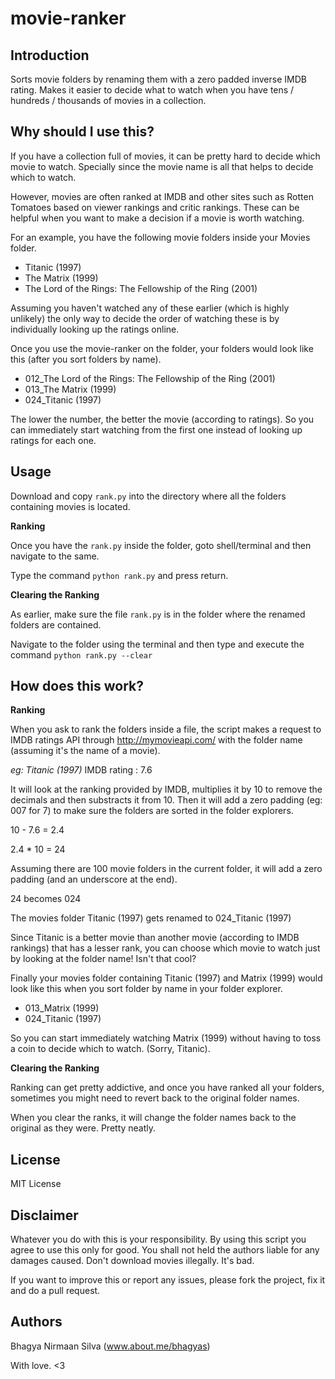 movie-ranker
==

Introduction
----
Sorts movie folders by renaming them with a zero padded inverse IMDB rating. Makes it easier to decide what to watch when you have tens / hundreds / thousands of movies in a collection.

Why should I use this?
--

If you have a collection full of movies, it can be pretty hard to decide which movie to watch. Specially since the movie name is all that helps to decide which to watch.

However, movies are often ranked at IMDB and other sites such as Rotten Tomatoes based on viewer rankings and critic rankings. These can be helpful when you want to make a decision if a movie is worth watching.

For an example, you have the following movie folders inside your Movies folder.

* Titanic (1997)
* The Matrix (1999)
* The Lord of the Rings: The Fellowship of the Ring (2001)

Assuming you haven't watched any of these earlier (which is highly unlikely) the only way to decide the order of watching these is by individually looking up the ratings online.

Once you use the movie-ranker on the folder, your folders would look like this (after you sort folders by name).

* 012_The Lord of the Rings: The Fellowship of the Ring (2001)
* 013_The Matrix (1999)
* 024_Titanic (1997)

The lower the number, the better the movie (according to ratings). So you can immediately start watching from the first one instead of looking up ratings for each one.

Usage
---
Download and copy `rank.py` into the directory where all the folders containing movies is located.

**Ranking**

Once you have the `rank.py` inside the folder, goto shell/terminal and then navigate to the same.

Type the command `python rank.py` and press return.

**Clearing the Ranking**

As earlier, make sure the file `rank.py` is in the folder where the renamed folders are contained.

Navigate to the folder using the terminal and then type and execute the command `python rank.py --clear`

How does this work?
----

**Ranking**

When you ask to rank the folders inside a file, the script makes a request to IMDB ratings API through http://mymovieapi.com/ with the folder name (assuming it's the name of a movie). 

_eg: Titanic (1997)_
IMDB rating : 7.6

It will look at the ranking provided by IMDB, multiplies it by 10 to remove the decimals and then substracts it from 10. Then it will add a zero padding (eg: 007 for 7) to make sure the folders are sorted in the folder explorers.

10 - 7.6 = 2.4

2.4 * 10 = 24

Assuming there are 100 movie folders in the current folder, it will add a zero padding (and an underscore at the end).

24 becomes 024

The movies folder Titanic (1997) gets renamed to 024_Titanic (1997)

Since Titanic is a better movie than another movie (according to IMDB rankings) that has a lesser rank, you can choose which movie to watch just by looking at the folder name! Isn't that cool?

Finally your movies folder containing Titanic (1997) and Matrix (1999) would look like this when you sort folder by name in your folder explorer.

* 013_Matrix (1999)
* 024_Titanic (1997)

So you can start immediately watching Matrix (1999) without having to toss a coin to decide which to watch. (Sorry, Titanic).

**Clearing the Ranking**

Ranking can get pretty addictive, and once you have ranked all your folders, sometimes you might need to revert back to the original folder names.

When you clear the ranks, it will change the folder names back to the original as they were. Pretty neatly.

License
---
MIT License

Disclaimer
---
Whatever you do with this is your responsibility.
By using this script you agree to use this only for good. 
You shall not held the authors liable for any damages caused.
Don't download movies illegally. It's bad.

If you want to improve this or report any issues, please fork the project, fix it and do a pull request.

Authors
---

Bhagya Nirmaan Silva (www.about.me/bhagyas)

With love.
<3
